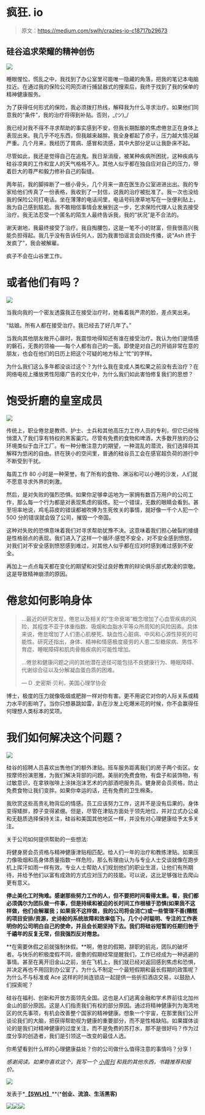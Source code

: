 # 疯狂. io

> 原文：<https://medium.com/swlh/crazies-io-c18717b29673>

## 硅谷追求荣耀的精神创伤

![](img/fc620770bc4649f4db02e2163d675e39.png)

睡眼惺忪，慌乱之中，我找到了办公室里可能唯一隐藏的角落，把我的笔记本电脑拉近。在通过我的保险公司网页进行捕鼠器式的搜索后，我终于找到了我的保单的精神健康服务。

为了获得任何形式的保险，我必须拨打热线，解释我为什么寻求治疗。如果他们同意我的“条件”，我的治疗将得到补贴。否则，\_(ツ)_/

我已经对我不得不寻求帮助的事实感到不安，但我长期酝酿的焦虑倦怠正在身体上表现出来。我几乎不吃东西，但我越来越胖。我全身都起了疹子，压力越大情况越严重。几个月来，我经历了胃病、感冒和流感，其中大部分足以让我卧床不起。

尽管如此，我还是觉得自己在追鬼。我日渐消瘦，被某种疾病所困扰，这种疾病与硅谷凉爽的工作和宜人的天气格格不入。其他人似乎都在独自应对自己的压力，带着巨大的尊严和毅力修补自己的裂缝。

两年前，我的脚摔断了一根小骨头，几个月来一直在医生办公室进进出出。我的专家给他们传真了一份表格，我收到了一封信，说我的治疗被批准了。我一次也没给我的保险公司打电话。坐在薄薄的电话间里，电话号码潦草地写在一张便利贴上，我为自己感到尴尬。我不敢相信事情会发展到这一步，乞求保险代理人让我去接受治疗。我无法忍受一个匿名的陌生人最终告诉我，我的“状况”是不合法的。

谢天谢地，我最终接受了治疗。我自掏腰包，这是一笔不小的财富，但我很高兴我能负担得起。我几乎没有告诉任何人，因为我害怕谣言会四处传播，说“Ash 终于发疯了”，我会被解雇。

疯子不会在山谷里工作。

# 或者他们有吗？

![](img/80d45fe7cf9f027682de77285866b1d1.png)

当我向我的一个密友透露我正在接受治疗时，她看着我严肃的脸，差点笑出来。

“姑娘。所有人都在接受治疗。我已经去了好几年了。”

当我向其他朋友敞开心扉时，我震惊地得知还有谁在接受治疗。我认为他们是情感的磐石，无畏的领袖——每个人都有自己的一面。即使是对自己的开销非常在意的朋友，也会在他们的日历上把这个可疑的地方标上“忙”的字样。

为什么我们这么多年都没谈过这个？为什么我在变成人类松果之前没有去治疗？在网络电视上播放男性阳痿广告的文化中，为什么我们如此害怕修复我们的思想？

# 饱受折磨的皇室成员

![](img/d391c022be0fc06e3aed2bfd75810a6d.png)

传统上，职业倦怠是教师、护士、士兵和其他高压力工作人员的专利，但它已经悄悄潜入了我们享有特权的黑客巢穴。尽管有免费的食物和啤酒，大多数开放的办公环境类似于血汗工厂。有一种分散注意力的期望，一种混乱的潜流，我们选择将其解释为悠闲的自由。挤在狭小的空间里，普通的硅谷员工会在感官超负荷的游行中不断受到干扰。

每周工作 80 小时是一种荣誉。有了所有的食物、淋浴和可以小睡的沙发，人们就不愿意寻求外界的刺激。

然后，是对失败的强烈恐惧。如果你足够幸运地为一家拥有数百万用户的公司工作，那么每一个行为都是对表现焦虑的锻炼。犯一个错误，无数的眼睛会看到。甚至坦率地说，鸡毛蒜皮的错误都被吹捧为生死攸关的事情，就好像一千个人犯一个 500 分的错误就会毁了公司，摧毁一个帝国。

这种对失败的恐惧意味着我们对寻求帮助犹豫不决。这意味着我们担心破裂的接缝是性格弱点的表现。我们进入了这样一个循环:感觉不安全，对不安全感到愤怒，对我们对不安全感到愤怒感到难过，对其他人似乎都在应对时感到难过感到不安全。

再加上一点点每天都在变化的期望和对受过良好教育的辩论俱乐部式欺凌的崇敬。这是导致精神崩溃的原因。

# 倦怠如何影响身体

> …最近的研究发现，倦怠以及相关的“生命衰竭”概念增加了心血管疾病的风险，其程度不亚于体重指数、吸烟和血脂水平等众所周知的风险因素。具体来说，倦怠增加了人们患心肌梗死、缺血性心脏病、中风和心源性猝死的可能性。研究还指出，身体、精神和情感极度疲劳的人患二型糖尿病、男性不育症、睡眠障碍和肌肉骨骼疾病的可能性增加。
> 
> …倦怠和健康问题之间的其他潜在途径可能包括不良健康行为、睡眠障碍、代谢综合征以及分解凝血蛋白质的困难。
> 
> — D .史密斯·贝利，美国心理学协会

博士，极度的压力就像吸烟或肥胖一样对你有害。更不用说它对你的人际关系或精力水平的影响了。当你只想暴跳如雷，趴在沙发上吃爆米花的时候，你不会赢得任何理想人类标本的奖项。

# 我们如何解决这个问题？

![](img/6972d0607b203a384e6bd115f7506da3.png)

硅谷的招聘人员喜欢出售他们的额外津贴。班车服务距离我们的房子两个街区。女按摩师扮演恩雅，为我们解决背部的问题。美丽的免费食物，有盘子和装饰物，有过敏意识，在拿铁咖啡上涂抹泡沫艺术的内部酒吧服务员。健身房会员资格，防止免费食物让我们变胖。如果你幸运的话，还有免费的卫生棉条。

我欣赏这些高贵礼物背后的情感。员工应该努力工作，这并不是没有后果的。身体变得矮胖，脖子变得紧绷。但是，尽管在津贴方面处于领先地位，并对立式办公桌和无麸质选择保持关注，硅谷和美国其他地区一样，并没有对心理健康给予太多关注。

关于公司如何提供帮助的一些想法:

将健身房会员资格与精神健康津贴相匹配。给人们一年的治疗和教练津贴。如果压力像吸烟和高身体质量指数一样危险，那么有理由认为与专业人士交谈就像在跑步机上挥汗如雨一样有效。专业人士帮助人们规划他们的职业生涯，让他们有所期待，并给予他们以富有成效的方式应对压力的技能。可以说，这比足够强壮去爬山更有意义。

**停止美化工时殉难。感谢那些努力工作的人，但不要把时间看得太重。看，我们都必须偶尔为团队做一件事，但是持续和被迫的长时间工作根植于恐惧(如果我不这样做，他们会解雇我；如果我不这样做，我的公司将会消亡)或一些管理不善(糟糕的项目安排/资源，史诗般的系统故障和效率低下)。几个小时聪明、专注的工作表明你的公司明白自己的使命，并且会长期坚持下去。我们将硅谷短暂的任期归咎于千禧年的反复无常，但我强烈反对倦怠。**

**在需要休假之前就强制休假。**啊，倦怠的假期，辞职的前兆，团队的破坏者。与快乐的积极度假不同，疲惫的假期经常提醒我们，工作已经成为一种逃避的事情。甚至在离开旧金山之前，坐在飞机上，我们就已经对返回感到焦虑和恐惧，并决定再也不用回到办公室了。为什么不制定一个最短假期和最长假期的政策呢？为什么不与标准或 Ace 这样的时尚连锁店一起提供一些折扣酒店交易，以鼓励人们探索呢？

硅谷在福利、创新和开放方面领先全国。这也是人们逃离金融和学术界前往北加州金山的部分原因。这是人们指责我们有权的部分原因。通过将精神健康列为海湾地区的优先事项，有机会改善整个国家的精神健康。想象一个宇宙，在那里我们公开谈论我们的大脑，把获得帮助视为健康的重要部分，而不是性格缺陷。如果媒体谈论的是我们对精神健康的过度关注，而不是免费的苏打水，那不是很好吗？作为过度分享的创造者，我们是引领这一改变的最佳人选。

你希望看到什么样的心理健康益处？你的公司做什么值得注意的事情吗？分享！

*感谢阅读。如果你喜欢这个，我写一个* [*小周刊*](http://tinyletter.com/ashsmash) *和我的其他东西，书籍推荐和报价。*

![](img/c1192ebad88d6b1fc6ae1d6a2bc61154.png)

发表于*[**【SWLH】**](https://medium.com/swlh)**(***创业、流浪、生活黑客)**

*[![](img/de26c089e79a3a2a25d2b750ff6db50f.png)](http://supply.us9.list-manage.com/subscribe?u=310af6eb2240d299c7032ef6c&id=d28d8861ad)**[![](img/f47a578114e0a96bdfabc3a5400688d5.png)](https://medium.com/swlh)**[![](img/c1351daa9c4f0c8ac516addb60c82f6b.png)](https://twitter.com/swlh_)*